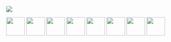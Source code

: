                 
<picture>
  <source
    srcset="https://github-readme-stats.vercel.app/api?username=dpaiane&show_icons=true&theme=dark"
    media="(prefers-color-scheme: dark)"
  />
  <source
    srcset="https://github-readme-stats.vercel.app/api?username=dpaiane&show_icons=true"
    media="(prefers-color-scheme: light), (prefers-color-scheme: no-preference)"
  />
  <img src="https://github-readme-stats.vercel.app/api?username=dpaiane&show_icons=true" />
</picture>

<link rel="stylesheet" type='text/css' href="https://cdn.jsdelivr.net/gh/devicons/devicon@latest/devicon.min.css" />
<p>
  <img height=50 width=50 src="https://cdn.jsdelivr.net/gh/devicons/devicon@latest/icons/c/c-original.svg"/>          
  <img height=50 width=50 src="https://cdn.jsdelivr.net/gh/devicons/devicon@latest/icons/cplusplus/cplusplus-original.svg"/>
  <img height=50 width=50 src="https://cdn.jsdelivr.net/gh/devicons/devicon@latest/icons/csharp/csharp-original.svg"/>
  <img height=50 width=50 src="https://cdn.jsdelivr.net/gh/devicons/devicon@latest/icons/javascript/javascript-plain.svg" />
  <img height=50 width=50 src="https://cdn.jsdelivr.net/gh/devicons/devicon@latest/icons/python/python-original.svg" />
  <img height=50 width=50 src="https://cdn.jsdelivr.net/gh/devicons/devicon@latest/icons/html5/html5-plain-wordmark.svg" />
  <img height=50 width=50 src="https://cdn.jsdelivr.net/gh/devicons/devicon@latest/icons/css3/css3-original.svg" />
                    
  <img height=50 width=50 src="https://cdn.jsdelivr.net/gh/devicons/devicon@latest/icons/arduino/arduino-original.svg"/>
</p>         
          
          
          
          

